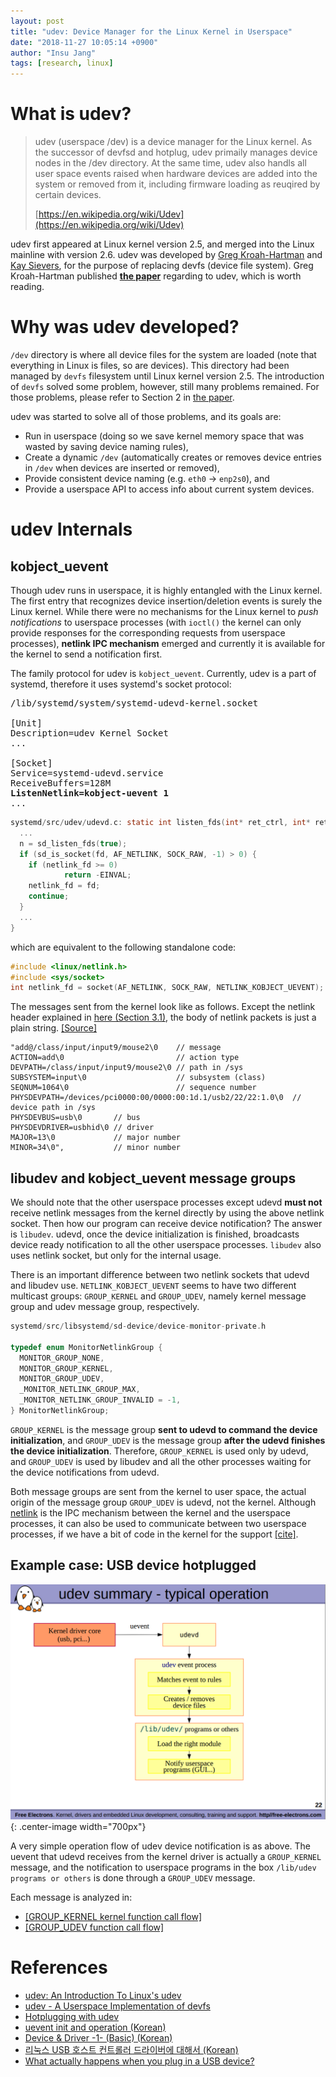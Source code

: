 ```yaml
---
layout: post
title: "udev: Device Manager for the Linux Kernel in Userspace"
date: "2018-11-27 10:05:14 +0900"
author: "Insu Jang"
tags: [research, linux]
---
```


# What is udev?
> udev (userspace /dev) is a device manager for the Linux kernel.
As the successor of devfsd and hotplug, udev primaily manages device nodes in the /dev directory.
At the same time, udev also handls all user space events
raised when hardware devices are added into the system or removed from it,
including firmware loading as reuqired by certain devices.
>
> [https://en.wikipedia.org/wiki/Udev](https://en.wikipedia.org/wiki/Udev)

udev first appeared at Linux kernel version 2.5, and merged into the Linux mainline with version 2.6.
udev was developed by [Greg Kroah-Hartman](https://en.wikipedia.org/wiki/Greg_Kroah-Hartman) and [Kay Sievers](https://en.wikipedia.org/wiki/Kay_Sievers), for the purpose of replacing devfs (device file system).
Greg Kroah-Hartman published **[the paper](https://landley.net/kdocs/ols/2003/ols2003-pages-249-257.pdf)** regarding to udev,
which is worth reading.

# Why was udev developed?
`/dev` directory is where all device files for the system are loaded (note that everything in Linux is files, so are devices).
This directory had been managed by `devfs` filesystem until Linux kernel version 2.5.
The introduction of `devfs` solved some problem, however, still many problems remained. For those problems, please refer to Section 2 in [the paper](https://landley.net/kdocs/ols/2003/ols2003-pages-249-257.pdf).

udev was started to solve all of those problems, and its goals are:
- Run in userspace (doing so we save kernel memory space that was wasted by saving device naming rules),
- Create a dynamic `/dev` (automatically creates or removes device entries in `/dev` when devices are inserted or removed),
- Provide consistent device naming (e.g. `eth0` -> `enp2s0`), and
- Provide a userspace API to access info about current system devices.

# udev Internals
## kobject_uevent
Though udev runs in userspace, it is highly entangled with the Linux kernel.
The first entry that recognizes device insertion/deletion events is surely the Linux kernel.
While there were no mechanisms for the Linux kernel to *push notifications* to userspace processes
(with `ioctl()` the kernel can only provide responses for the corresponding requests from userspace processes),
**netlink IPC mechanism** emerged and currently it is available for the kernel to send a notification first.

The family protocol for udev is `kobject_uevent`.
Currently, udev is a part of systemd, therefore it uses systemd's socket protocol:

<pre>
/lib/systemd/system/systemd-udevd-kernel.socket

[Unit]
Description=udev Kernel Socket
...

[Socket]
Service=systemd-udevd.service
ReceiveBuffers=128M
<b>ListenNetlink=kobject-uevent 1</b>
...
</pre>

```c
systemd/src/udev/udevd.c: static int listen_fds(int* ret_ctrl, int* ret_netlink) {
  ...
  n = sd_listen_fds(true);
  if (sd_is_socket(fd, AF_NETLINK, SOCK_RAW, -1) > 0) {
    if (netlink_fd >= 0)
            return -EINVAL;
    netlink_fd = fd;
    continue;
  }
  ...
}
```

which are equivalent to the following standalone code:

```c
#include <linux/netlink.h>
#include <sys/socket>
int netlink_fd = socket(AF_NETLINK, SOCK_RAW, NETLINK_KOBJECT_UEVENT);
```

The messages sent from the kernel look like as follows.
Except the netlink header explained in [here (Section 3.1)](https://people.redhat.com/nhorman/papers/netlink.pdf),
the body of netlink packets is just a plain string. [\[Source\]](https://stackoverflow.com/questions/22803469/uevent-sent-from-kernel-to-user-space-udev)
```
"add@/class/input/input9/mouse2\0    // message
ACTION=add\0                         // action type
DEVPATH=/class/input/input9/mouse2\0 // path in /sys
SUBSYSTEM=input\0                    // subsystem (class)
SEQNUM=1064\0                        // sequence number
PHYSDEVPATH=/devices/pci0000:00/0000:00:1d.1/usb2/2­2/2­2:1.0\0  // device path in /sys
PHYSDEVBUS=usb\0       // bus
PHYSDEVDRIVER=usbhid\0 // driver
MAJOR=13\0             // major number
MINOR=34\0",           // minor number
```

## libudev and kobject_uevent message groups
We should note that the other userspace processes except udevd **must not** receive netlink messages from the kernel directly
by using the above netlink socket.
Then how our program can receive device notification? The answer is `libudev`.
udevd, once the device initialization is finished, broadcasts device ready notification to all the other userspace processes.
`libudev` also uses netlink socket, but only for the internal usage.

There is an important difference between two netlink sockets that udevd and libudev use.
`NETLINK_KOBJECT_UEVENT` seems to have two different multicast groups: `GROUP_KERNEL` and `GROUP_UDEV`, namely kernel message group and udev message group, respectively.

```c
systemd/src/libsystemd/sd-device/device-monitor-private.h

typedef enum MonitorNetlinkGroup {
  MONITOR_GROUP_NONE,
  MONITOR_GROUP_KERNEL,
  MONITOR_GROUP_UDEV,
  _MONITOR_NETLINK_GROUP_MAX,
  _MONITOR_NETLINK_GROUP_INVALID = -1,
} MonitorNetlinkGroup;
```

`GROUP_KERNEL` is the message group **sent to udevd to command the device initialization**, and `GROUP_UDEV` is the message group **after the udevd finishes the device initialization**.
Therefore, `GROUP_KERNEL` is used only by udevd, and `GROUP_UDEV` is used by libudev and all the other processes waiting for the device notifications from udevd.

Both message groups are sent from the kernel to user space, the actual origin of the message group `GROUP_UDEV` is udevd, not the kernel.
Although [netlink](http://man7.org/linux/man-pages/man7/netlink.7.html) is the IPC mechanism between the kernel and the userspace processes, it can also be used to communicate between two userspace processes, if we have a bit of code in the kernel for the support [\[cite\]](https://stackoverflow.com/a/44274783).


## Example case: USB device hotplugged

![udev summary](/assets/images/181127/udev_summary.png){: .center-image width="700px"}

A very simple operation flow of udev device notification is as above.
The uevent that udevd receives from the kernel driver is actually a `GROUP_KERNEL` message,
and the notification to userspace programs in the box `/lib/udev programs or others` is done through a `GROUP_UDEV` message.

Each message is analyzed in:

- [\[GROUP_KERNEL kernel function call flow\]](/2018-11-28/udev-function-flow-for-kobjectuevent-kernel-group-message/)
- [\[GROUP_UDEV function call flow\]](/#)

# References
- [udev: An Introduction To Linux's udev](https://www.iredale.net/p/by-title/introduction-to-udev/udev-introduction-latest.pdf)
- [udev - A Userspace Implementation of devfs](https://landley.net/kdocs/ols/2003/ols2003-pages-249-257.pdf)
- [Hotplugging with udev](https://bootlin.com/doc/legacy/udev/udev.pdf)
- [uevent init and operation (Korean)](http://egloos.zum.com/furmuwon/v/11024590)
- [Device & Driver -1- (Basic) (Korean)](http://jake.dothome.co.kr/device-driver-1/)
- [리눅스 USB 호스트 컨트롤러 드라이버에 대해서 (Korean)](http://hajesoft.co.kr/archives/37445)
- [What actually happens when you plug in a USB device?](https://www.technovelty.org/linux/what-actually-happens-when-you-plug-in-a-usb-device.html)
